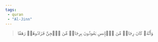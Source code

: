 ```yaml
---
tags: 
 - quran 
 - "Al-Jinn"
---
```


> وَأَنَّهُۥ كَانَ رِجَالٞ مِّنَ ٱلۡإِنسِ يَعُوذُونَ بِرِجَالٖ مِّنَ ٱلۡجِنِّ فَزَادُوهُمۡ رَهَقٗا
